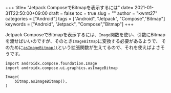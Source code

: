 
+++
title= "Jetpack ComposeでBitmapを表示するには"
date= 2021-01-31T22:50:00+09:00
draft = false
toc = true
slug = ""
author = "kwmt27"
categories = ["Android"]
tags = ["Android", "Jetpack", "Compose","Bitmap"]
keywords = ["Android", "Jetpack", "Compose","Bitmap"]
+++

Jetpack ComposeでBitmapを表示するには、`Image`関数を使い、引数にBitmapを渡せばいいのですが、そのとき`ImageBitmap`に変換する必要があるようで、
そのために[`asImageBitmap()`](https://cs.android.com/androidx/platform/frameworks/support/+/androidx-main:compose/ui/ui-graphics/src/androidMain/kotlin/androidx/compose/ui/graphics/AndroidImageBitmap.kt;l=45?q=asImageBitmap)という拡張関数が生えてるので、それを使えばよさそうです。


```
import androidx.compose.foundation.Image
import androidx.compose.ui.graphics.asImageBitmap

Image(
    bitmap.asImageBitmap(),
)
```
